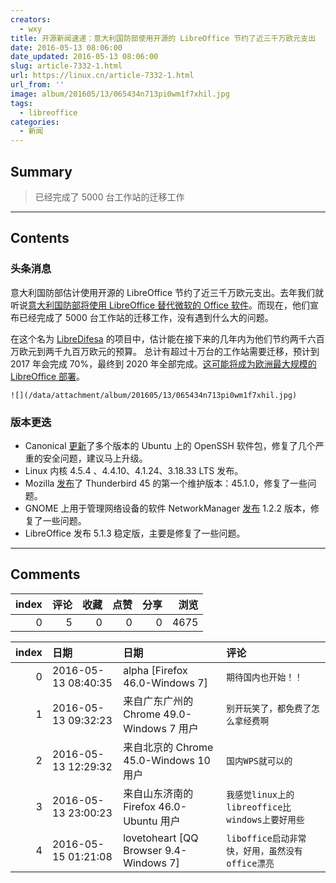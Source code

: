 ```yaml
---
creators:
  - wxy
title: 开源新闻速递：意大利国防部使用开源的 LibreOffice 节约了近三千万欧元支出
date: 2016-05-13 08:06:00
date_updated: 2016-05-13 08:06:00
slug: article-7332-1.html
url: https://linux.cn/article-7332-1.html
url_from: ''
image: album/201605/13/065434n713pi0wm1f7xhil.jpg
tags:
  - libreoffice
categories:
  - 新闻
---
```


## Summary

> 已经完成了 5000 台工作站的迁移工作

***

<!-- more -->

## Contents

### 头条消息

意大利国防部估计使用开源的 LibreOffice 节约了近三千万欧元支出。去年我们就听说[意大利国防部将使用 LibreOffice 替代微软的 Office 软件](https://linux.cn/article-6237-1.html)。而现在，他们宣布已经完成了 5000 台工作站的迁移工作，没有遇到什么大的问题。

在这个名为 [LibreDifesa](http://www.techeconomy.it/open4business/libredifesa/) 的项目中，估计能在接下来的几年内为他们节约两千六百万欧元到两千九百万欧元的预算。 总计有超过十万台的工作站需要迁移，预计到 2017 年会完成 70%，最终到 2020 年全部完成。[这可能将成为欧洲最大规模的 LibreOffice 部署](https://joinup.ec.europa.eu/community/osor/news/italian-military-save-26-29-million-euro-migrating-libreoffice)。

`![](/data/attachment/album/201605/13/065434n713pi0wm1f7xhil.jpg)`

### 版本更迭

* Canonical [更新](http://www.ubuntu.com/usn/usn-2966-1/)了多个版本的 Ubuntu 上的 OpenSSH 软件包，修复了几个严重的安全问题，建议马上升级。
* Linux 内核 4.5.4 、4.4.10、4.1.24、3.18.33 LTS 发布。
* Mozilla [发布](https://www.mozilla.org/en-US/thunderbird/45.1.0/releasenotes/)了 Thunderbird 45 的第一个维护版本：45.1.0，修复了一些问题。
* GNOME 上用于管理网络设备的软件 NetworkManager [发布](https://mail.gnome.org/archives/release-team/2016-May/msg00011.html) 1.2.2 版本，修复了一些问题。
* LibreOffice 发布 5.1.3 稳定版，主要是修复了一些问题。

***

## Comments


|   index |   评论 |   收藏 |   点赞 |   分享 |   浏览 |
|--------:|-------:|-------:|-------:|-------:|-------:|
|       0 |      5 |      0 |      0 |      0 |   4675 |

|   index | 日期                | 日期                                      | 评论                                            |
|--------:|:--------------------|:------------------------------------------|:------------------------------------------------|
|       0 | 2016-05-13 08:40:35 | alpha [Firefox 46.0-Windows 7]            | `期待国内也开始！！`                            |
|       1 | 2016-05-13 09:32:23 | 来自广东广州的 Chrome 49.0-Windows 7 用户 | `别开玩笑了，都免费了怎么拿经费啊`              |
|       2 | 2016-05-13 12:29:32 | 来自北京的 Chrome 45.0-Windows 10 用户    | `国内WPS就可以的`                               |
|       3 | 2016-05-13 23:00:23 | 来自山东济南的 Firefox 46.0-Ubuntu 用户   | `我感觉linux上的libreoffice比windows上要好用些` |
|       4 | 2016-05-15 01:21:08 | lovetoheart [QQ Browser 9.4-Windows 7]    | `liboffice启动非常快，好用，虽然没有office漂亮` |
